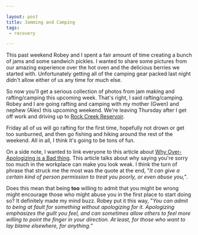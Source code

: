 ```yaml
---

layout: post
title: Jamming and Camping
tags:
 - recovery

---
```


This past weekend Robey and I spent a fair amount of time creating a bunch of jams and some sandwich pickles. I wanted to share some pictures from our amazing experience over the hot oven and the delicious berries we started with. Unfortunately getting all of the camping gear packed last night didn't allow either of us any time for much else.

So now you'll get a serious collection of photos from jam making and rafting/camping this upcoming week. That's right, I said rafting/camping. Robey and I are going rafting and camping with my mother (Gwen) and nephew (Alex) this upcoming weekend. We're leaving Thursday after I get off work and driving up to [Rock Creek Reservoir](http://www.fs.usda.gov/recarea/mthood/recreation/camping-cabins/recarea/?recid=52842&actid=29). 

Friday all of us will go rafting for the first time, hopefully not drown or get too sunburned, and then go fishing and hiking around the rest of the weekend. All in all, I think it's going to be tons of fun.

On a side note, I wanted to link everyone to this article about [Why Over-Apologizing is a Bad thing](http://excelle.monster.com/news/articles/4791-why-over-apologizing-is-a-bad-thing). This article talks about why saying you're sorry too much in the workplace can make you look weak. I think the turn of phrase that struck me the most was the quote at the end, "*It can give a certain kind of person permission to treat you poorly, or even abuse you,*". 

Does this mean that being **too** willing to admit that you might be wrong might encourage those who might abuse you in the first place to start doing so? It definitely made my mind buzz. Robey put it this way, "*You can admit to being at fault for something without apologizing for it. Apologizing emphasizes the guilt you feel, and can sometimes allow others to feel more willing to point the finger in your direction. At least, for those who want to lay blame elsewhere, for anything.*"
